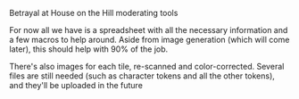 Betrayal at House on the Hill moderating tools

For now all we have is a spreadsheet with all the necessary information and a few macros to help around. Aside from image generation (which will come later), this should help with 90% of the job.

There's also images for each tile, re-scanned and color-corrected. Several files are still needed (such as character tokens and all the other tokens), and they'll be uploaded in the future
